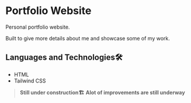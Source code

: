 # Portfolio Website
Personal portfolio website.

Built to give more details about me and showcase some of my work. 


## Languages and Technologies🛠
* HTML
* Tailwind CSS


> **Still under construction🏗**
> **Alot of improvements are still underway**
